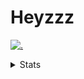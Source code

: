# Heyzzz  

[![.](https://skillicons.dev/icons?i=js,java)](https://skillicons.dev)  

<details>
<summary>Stats</summary
<!--START_SECTION:waka-->

```text
JavaScript   18 hrs 10 mins  █████████████████████░░░░   83.78 %
JSON         1 hr 56 mins    ██▒░░░░░░░░░░░░░░░░░░░░░░   08.92 %
CSS          1 hr 32 mins    █▓░░░░░░░░░░░░░░░░░░░░░░░   07.10 %
HTML         1 min           ░░░░░░░░░░░░░░░░░░░░░░░░░   00.12 %
Lua          0 secs          ░░░░░░░░░░░░░░░░░░░░░░░░░   00.07 %
```

<!--END_SECTION:waka-->
</details>
